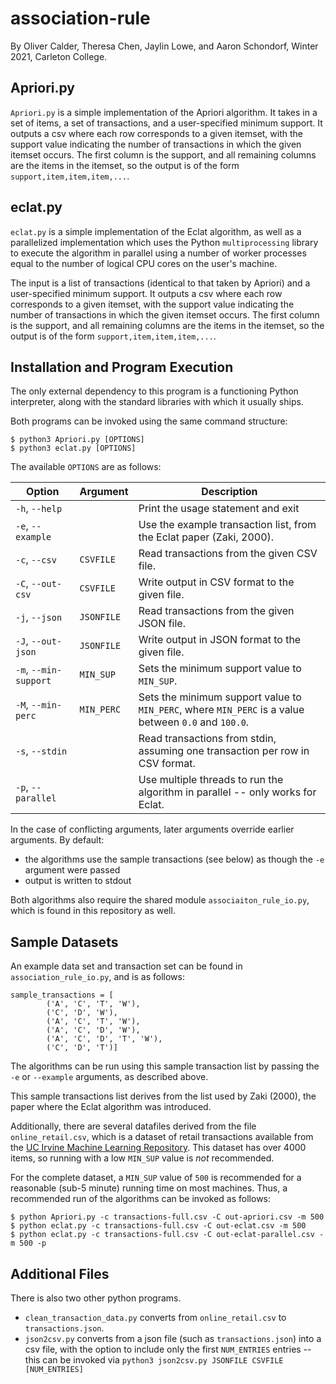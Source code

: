 # association-rule

By Oliver Calder, Theresa Chen, Jaylin Lowe, and Aaron Schondorf, Winter 2021, Carleton College.

## Apriori.py
`Apriori.py` is a simple implementation of the Apriori algorithm.
It takes in a set of items, a set of transactions, and a user-specified minimum support.
It outputs a csv where each row corresponds to a given itemset, with the support value indicating the number of transactions in which the given itemset occurs.
The first column is the support, and all remaining columns are the items in the itemset, so the output is of the form `support,item,item,item,...`.

## eclat.py
`eclat.py` is a simple implementation of the Eclat algorithm, as well as a parallelized implementation which uses the Python `multiprocessing` library to execute the algorithm in parallel using a number of worker processes equal to the number of logical CPU cores on the user's machine.

The input is a list of transactions (identical to that taken by Apriori) and a user-specified minimum support.
It outputs a csv where each row corresponds to a given itemset, with the support value indicating the number of transactions in which the given itemset occurs.
The first column is the support, and all remaining columns are the items in the itemset, so the output is of the form `support,item,item,item,...`.

## Installation and Program Execution

The only external dependency to this program is a functioning Python interpreter, along with the standard libraries with which it usually ships.

Both programs can be invoked using the same command structure:

```
$ python3 Apriori.py [OPTIONS]
$ python3 eclat.py [OPTIONS]
```

The available `OPTIONS` are as follows:

| __Option__            | __Argument__ | __Description__                                                                                       |
| --------              | --------     | --------                                                                                              |
| `-h`, `--help`        |              | Print the usage statement and exit                                                                    |
| `-e`, `--example`     |              | Use the example transaction list, from the Eclat paper (Zaki, 2000).                                  |
| `-c`, `--csv`         | `CSVFILE`    | Read transactions from the given CSV file.                                                            |
| `-C`, `--out-csv`     | `CSVFILE`    | Write output in CSV format to the given file.                                                         |
| `-j`, `--json`        | `JSONFILE`   | Read transactions from the given JSON file.                                                           |
| `-J`, `--out-json`    | `JSONFILE`   | Write output in JSON format to the given file.                                                        |
| `-m`, `--min-support` | `MIN_SUP`    | Sets the minimum support value to `MIN_SUP`.                                                          |
| `-M`, `--min-perc`    | `MIN_PERC`   | Sets the minimum support value to `MIN_PERC`, where `MIN_PERC` is a value between `0.0` and `100.0`.  |
| `-s`, `--stdin`       |              | Read transactions from stdin, assuming one transaction per row in CSV format.                         |
| `-p`, `--parallel`    |              | Use multiple threads to run the algorithm in parallel -- only works for Eclat.                        |

In the case of conflicting arguments, later arguments override earlier arguments.
By default:

- the algorithms use the sample transactions (see below) as though the `-e` argument were passed
- output is written to stdout

Both algorithms also require the shared module `associaiton_rule_io.py`, which is found in this repository as well.

## Sample Datasets

An example data set and transaction set can be found in `association_rule_io.py`, and is as follows:

```
sample_transactions = [
        ('A', 'C', 'T', 'W'),
        ('C', 'D', 'W'),
        ('A', 'C', 'T', 'W'),
        ('A', 'C', 'D', 'W'),
        ('A', 'C', 'D', 'T', 'W'),
        ('C', 'D', 'T')]
```
The algorithms can be run using this sample transaction list by passing the `-e` or `--example` arguments, as described above.

This sample transactions list derives from the list used by Zaki (2000), the paper where the Eclat algorithm was introduced.

Additionally, there are several datafiles derived from the file `online_retail.csv`, which is a dataset of retail transactions available from the [UC Irvine Machine Learning Repository](https://archive.ics.uci.edu/ml/datasets/Online+Retail).
This dataset has over 4000 items, so running with a low `MIN_SUP` value is *not* recommended.

For the complete dataset, a `MIN_SUP` value of `500` is recommended for a reasonable (sub-5 minute) running time on most machines.
Thus, a recommended run of the algorithms can be invoked as follows:

```
$ python Apriori.py -c transactions-full.csv -C out-apriori.csv -m 500
$ python eclat.py -c transactions-full.csv -C out-eclat.csv -m 500
$ python eclat.py -c transactions-full.csv -C out-eclat-parallel.csv -m 500 -p
```

## Additional Files

There is also two other python programs.

- `clean_transaction_data.py` converts from `online_retail.csv` to `transactions.json`.
- `json2csv.py` converts from a json file (such as `transactions.json`) into a csv file, with the option to include only the first `NUM_ENTRIES` entries -- this can be invoked via `python3 json2csv.py JSONFILE CSVFILE [NUM_ENTRIES]`
